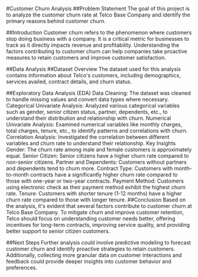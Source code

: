 
#Customer Churn Analysis
##Problem Statement
The goal of this project is to analyze the customer churn rate at Telco Base Company and identify the primary reasons behind customer churn.

##Introduction
Customer churn refers to the phenomenon where customers stop doing business with a company. It is a critical metric for businesses to track as it directly impacts revenue and profitability. Understanding the factors contributing to customer churn can help companies take proactive measures to retain customers and improve customer satisfaction.

##Data Analysis
##Dataset Overview
The dataset used for this analysis contains information about Telco's customers, including demographics, services availed, contract details, and churn status.

##Exploratory Data Analysis (EDA)
Data Cleaning: The dataset was cleaned to handle missing values and convert data types where necessary.
Categorical Univariate Analysis: Analyzed various categorical variables such as gender, senior citizen status, partner, dependents, etc., to understand their distribution and relationship with churn.
Numerical Univariate Analysis: Examined numerical variables like monthly charges, total charges, tenure, etc., to identify patterns and correlations with churn.
Correlation Analysis: Investigated the correlation between different variables and churn rate to understand their relationship.
Key Insights
Gender: The churn rate among male and female customers is approximately equal.
Senior Citizen: Senior citizens have a higher churn rate compared to non-senior citizens.
Partner and Dependents: Customers without partners and dependents tend to churn more.
Contract Type: Customers with month-to-month contracts have a significantly higher churn rate compared to those with one-year or two-year contracts.
Payment Method: Customers using electronic check as their payment method exhibit the highest churn rate.
Tenure: Customers with shorter tenure (1-12 months) have a higher churn rate compared to those with longer tenure.
##Conclusion
Based on the analysis, it's evident that several factors contribute to customer churn at Telco Base Company. To mitigate churn and improve customer retention, Telco should focus on understanding customer needs better, offering incentives for long-term contracts, improving service quality, and providing better support to senior citizen customers.

##Next Steps
Further analysis could involve predictive modeling to forecast customer churn and identify proactive strategies to retain customers. Additionally, collecting more granular data on customer interactions and feedback could provide deeper insights into customer behavior and preferences.




